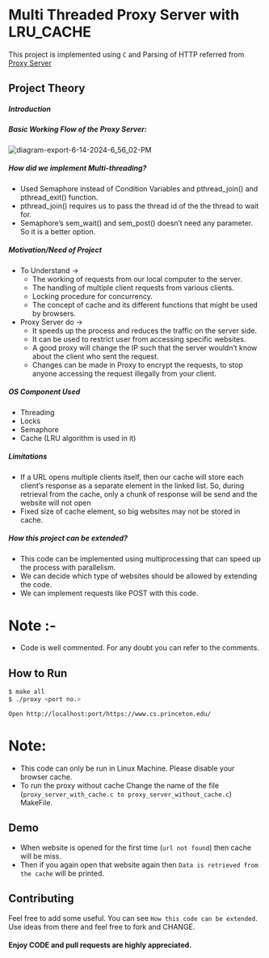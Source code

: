 <h1>Multi Threaded Proxy Server with LRU_CACHE</h1>

This project is implemented using `C` and Parsing of HTTP referred from <a href = "https://github.com/vaibhavnaagar/proxy-server"> Proxy Server </a>

## Project Theory

##### Introduction

##### Basic Working Flow of the Proxy Server:
![diagram-export-6-14-2024-6_56_02-PM](https://github.com/MaheshPulivarthi18/multi_threaded_proxyserver_with_cache/assets/134507390/ad941088-7537-414f-97a3-b568382f7686)


##### How did we implement Multi-threading?
- Used Semaphore instead of Condition Variables and pthread_join() and pthread_exit() function. 
- pthread_join() requires us to pass the thread id of the the thread to wait for. 
- Semaphore’s sem_wait() and sem_post() doesn’t need any parameter. So it is a better option. 


##### Motivation/Need of Project
- To Understand → 
  - The working of requests from our local computer to the server.
  - The handling of multiple client requests from various clients.
  - Locking procedure for concurrency.
  - The concept of cache and its different functions that might be used by browsers.
- Proxy Server do → 
  - It speeds up the process and reduces the traffic on the server side.
  - It can be used to restrict user from accessing specific websites.
  - A good proxy will change the IP such that the server wouldn’t know about the client who sent the request.
  - Changes can be made in Proxy to encrypt the requests, to stop anyone accessing the request illegally from your client.
 
##### OS Component Used ​
- Threading
- Locks 
- Semaphore
- Cache (LRU algorithm is used in it)

##### Limitations ​
- If a URL opens multiple clients itself, then our cache will store each client’s response as a separate element in the linked list. So, during retrieval from the cache, only a chunk of response will be send and the website will not open
- Fixed size of cache element, so big websites may not be stored in cache. 

##### How this project can be extended? ​
- This code can be implemented using multiprocessing that can speed up the process with parallelism.
- We can decide which type of websites should be allowed by extending the code.
- We can implement requests like POST with this code.


# Note :-
- Code is well commented. For any doubt you can refer to the comments.


## How to Run

```bash
$ make all
$ ./proxy <port no.>
```
`Open http://localhost:port/https://www.cs.princeton.edu/`

# Note:
- This code can only be run in Linux Machine. Please disable your browser cache.
- To run the proxy without cache Change the name of the file (`proxy_server_with_cache.c to proxy_server_without_cache.c`) MakeFile.

## Demo
- When website is opened for the first time (`url not found`) then cache will be miss.
- Then if you again open that website again then `Data is retrieved from the cache` will be printed.

## Contributing

Feel free to add some useful. You can see `How this code can be extended`. Use ideas from there and feel free to fork and CHANGE. 

#### Enjoy CODE and pull requests are highly appreciated.
